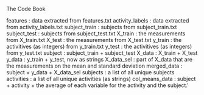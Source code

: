 The Code Book

features : data extracted from features.txt
activity_labels : data extracted from activity_labels.txt
subject_train : subjects from subject_train.txt
subject_test : subjects from subject_test.txt
X_train : the measurements from X_train.txt
X_test : the measurements from X_test.txt
y_train : the activitives (as integers) from y_train.txt
y_test : the activitives (as integers) from y_test.txt
subject : subject_train + subject_test
X_data : X_train + X_test
y_data : y_train + y_test, now as strings
X_data_sel : part of X_data that are the measurements on the mean and standard deviation
merged_data : subject + y_data + X_data_sel
subjects : a list of all unique subjects
activities : a list of all unique activities (as strings)
col_means_data : subject + activity + the average of each variable for the activity and the subject.'
